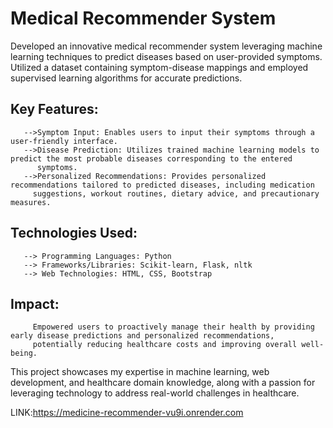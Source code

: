 # Medical Recommender System  

Developed an innovative medical recommender system leveraging machine learning techniques to predict diseases based on user-provided symptoms. Utilized a dataset containing symptom-disease mappings and employed supervised learning algorithms for accurate predictions.

## Key Features:
       -->Symptom Input: Enables users to input their symptoms through a user-friendly interface.
       -->Disease Prediction: Utilizes trained machine learning models to predict the most probable diseases corresponding to the entered 
          symptoms.
       -->Personalized Recommendations: Provides personalized recommendations tailored to predicted diseases, including medication 
         suggestions, workout routines, dietary advice, and precautionary measures.

## Technologies Used:
       --> Programming Languages: Python
       --> Frameworks/Libraries: Scikit-learn, Flask, nltk
       --> Web Technologies: HTML, CSS, Bootstrap

## Impact:
         Empowered users to proactively manage their health by providing early disease predictions and personalized recommendations, 
         potentially reducing healthcare costs and improving overall well-being.

This project showcases my expertise in machine learning, web development, and healthcare domain knowledge, along with a passion for leveraging technology to address real-world challenges in healthcare.


LINK:https://medicine-recommender-vu9i.onrender.com



